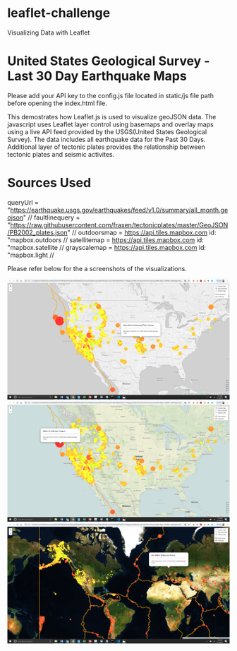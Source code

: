 # leaflet-challenge
Visualizing Data with Leaflet

# United States Geological Survey - Last 30 Day Earthquake Maps

Please add your API key to the config.js file located in static/js file path before opening the index.html file.

This demostrates how Leaflet.js is used to visualize geoJSON data. The javascript uses Leaflet layer control using basemaps and overlay maps using a live API feed provided by the USGS(United States Geological Survey). The data includes all earthquake data for the Past 30 Days. Additional layer of tectonic plates provides the relationship between tectonic plates and seismic activites.

# Sources Used 
queryUrl = "https://earthquake.usgs.gov/earthquakes/feed/v1.0/summary/all_month.geojson"
//
faultlinequery = "https://raw.githubusercontent.com/fraxen/tectonicplates/master/GeoJSON/PB2002_plates.json"
//
outdoorsmap = https://api.tiles.mapbox.com id: "mapbox.outdoors
//
satellitemap = https://api.tiles.mapbox.com id: "mapbox.satellite
//
grayscalemap = https://api.tiles.mapbox.com id: "mapbox.light
//

Please refer below for the a screenshots of the visualizations. 

![ScreenShots of Earthquake Gray Scale Maps](Images/GreyScaleMap.png)
![ScreenShots of Earthquake Outdoor Maps](Images/OutdoorMap.png)
![ScreenShots of Earthquake Satellite Maps](Images/SatelliteMap.png)


